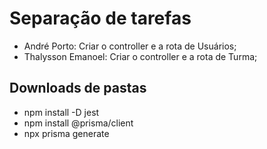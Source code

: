 # Separação de tarefas

 - André Porto: Criar o controller e a rota de Usuários; <br />
 - Thalysson Emanoel: Criar o controller e a rota de Turma; <br />


## Downloads de pastas 

- npm install -D jest
- npm install @prisma/client
- npx prisma generate
